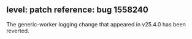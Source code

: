 level: patch
reference: bug 1558240
---
The generic-worker logging change that appeared in v25.4.0 has been reverted.
